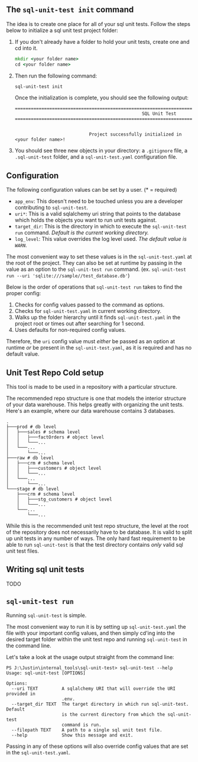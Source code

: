 ## The `sql-unit-test init` command
The idea is to create one place for all of your sql unit tests. Follow the steps below to initialize a sql unit test project folder:

1. If you don't already have a folder to hold your unit tests, create one and cd into it.

    ```cmd
    mkdir <your folder name>
    cd <your folder name>
    ```

2. Then run the following command:
    ```cmd
    sql-unit-test init
    ```
    Once the initialization is complete, you should see the following output:
    ```
    =======================================================================================================================
                                                    SQL Unit Test
    =======================================================================================================================


                                Project successfully initialized in <your folder name>!
    ```
3. You should see three new objects in your directory: a `.gitignore` file, a `.sql-unit-test` folder, and a `sql-unit-test.yaml` configuration file.

## Configuration
The following configuration values can be set by a user. (* = required)

- `app_env`: This doesn't need to be touched unless you are a developer contributing to `sql-unit-test`.
- `uri*`: This is a valid sqlalchemy uri string that points to the database which holds the objects you want to run unit tests against. 
- `target_dir`: This is the directory in which to execute the `sql-unit-test run` command. *Default is the current working directory.*
- `log_level`: This value overrides the log level used. *The default value is `WARN`.*

The most convenient way to set these values is in the `sql-unit-test.yaml` at the root of the project. They can also be set at runtime by passing in the value as an option to the `sql-unit-test run` command. (ex. `sql-unit-test run --uri 'sqlite:///sample//test_database.db'`)

Below is the order of operations that `sql-unit-test run` takes to find the proper config:

1. Checks for config values passed to the command as options.
2. Checks for `sql-unit-test.yaml` in current working directory.
3. Walks up the folder hierarchy until it finds `sql-unit-test.yaml` in the project root or times out after searching for 1 second.
4. Uses defaults for non-required config values.

Therefore, the `uri` config value must *either* be passed as an option at runtime *or* be present in the `sql-unit-test.yaml`, as it is required and has no default value.

## Unit Test Repo Cold setup
This tool is made to be used in a repository with a particular structure. 

The recommended repo structure is one that models the interior structure of your data warehouse. This helps greatly with organizing the unit tests. Here's an example, where our data warehouse contains 3 databases. 

```
.
├───prod # db level
│   ├───sales # schema level
│   │   ├───factOrders # object level
│   │   └───...
│   └───...
│       └───...
├───raw # db level
│   ├───crm # schema level
│   │   ├───customers # object level
│   │   └───...
│   └───...
│       └───...
└───stage # db level
    ├───crm # schema level
    │   ├───stg_customers # object level
    │   └───...
    └───...
        └───...
```


While this is the recommended unit test repo structure, the level at the root of the repository does not necessarily have to be database. It is valid to split up unit tests in any number of ways. The only hard fast requirement to be able to run `sql-unit-test` is that the test directory contains *only* valid sql unit test files. 

## Writing sql unit tests
TODO

## `sql-unit-test run`
Running `sql-unit-test` is simple. 

The most convenient way to run it is by setting up `sql-unit-test.yaml` the file with your important config values, and then simply cd'ing into the desired target folder within the unit test repo and running `sql-unit-test` in the command line. 

Let's take a look at the usage output straight from the command line:

```
PS J:\Justin\internal_tools\sql-unit-test> sql-unit-test --help
Usage: sql-unit-test [OPTIONS]

Options:
  --uri TEXT         A sqlalchemy URI that will override the URI provided in
                     .env.
  --target_dir TEXT  The target directory in which run sql-unit-test. Default
                     is the current directory from which the sql-unit-test
                     command is run.
  --filepath TEXT    A path to a single sql unit test file.
  --help             Show this message and exit.
  ```

Passing in any of these options will also override config values that are set in the `sql-unit-test.yaml`.
